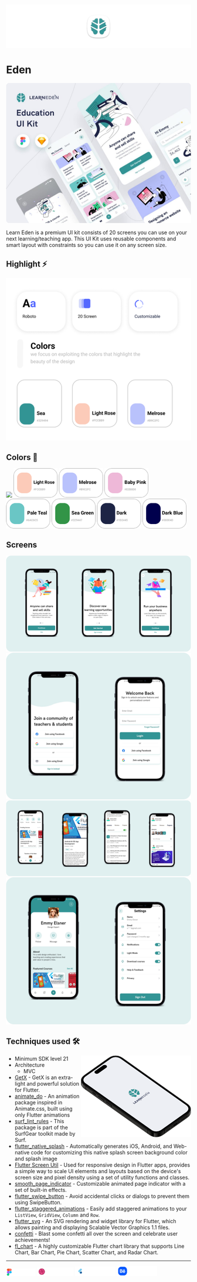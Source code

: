 [<img src="screenshots/app_logo.png"/>]()

# Eden
<img src="screenshots/Mockup.png">

Learn Eden is a premium UI kit consists of 20 screens you can use on your next learning/teaching app. This UI Kit uses reusable components and smart layout with constraints so you can use it on any screen size.

## Highlight ⚡
![edan](screenshots/Heighlight.png)

## Colors 🎨
<img width="120" src="screenshots/color1.png"/>
<img width="120" src="screenshots/color2.png"/>
<img width="120" src="screenshots/color3.png"/>
<img width="120" src="screenshots/color4.png"/>
<img width="120" src="screenshots/color5.png"/>
<img width="120" src="screenshots/color6.png"/>
<img width="120" src="screenshots/color7.png"/>
<img width="120" src="screenshots/color8.png"/>



## Screens
![Frame_1](screenshots/Frame_1.png)
![Frame_2](screenshots/Frame_2.png)
![Frame_3](screenshots/Frame_3.png)
![Frame_4](screenshots/Frame_4.png)


## Techniques used 🛠️

<img width="300" align="right" src="screenshots/logo.png" alt="preview" />

- Minimum SDK level 21
- Architecture
    - MVC
- [GetX](https://pub.dev/packages/get) - GetX is an extra-light and powerful solution for Flutter.
- [animate_do](https://pub.dev/packages/animate_do) - An animation package inspired in Animate.css, built using only Flutter animations
- [surf_lint_rules](https://pub.dev/packages/surf_lint_rules) - This package is part of the SurfGear toolkit made by Surf.
- [flutter_native_splash](https://pub.dev/packages/flutter_native_splash) - Automatically generates iOS, Android, and Web-native code for customizing this native splash screen background color and splash image
- [Flutter Screen Util](https://pub.dev/packages/flutter_screenutil) - Used for responsive design in Flutter apps, provides a simple way to scale UI elements and layouts based on the device's screen size and pixel density using a set of utility functions and classes.
- [smooth_page_indicator](https://pub.dev/packages/smooth_page_indicator) - Customizable animated page indicator with a set of built-in effects.
- [flutter_swipe_button](https://pub.dev/packages/flutter_swipe_button) - Avoid accidental clicks or dialogs to prevent them using SwipeButton.
- [flutter_staggered_animations](https://pub.dev/packages/flutter_staggered_animations) - Easily add staggered animations to your `ListView`, `GridView`, `Column` and `Row`.
- [flutter_svg](https://pub.dev/packages/flutter_svg) - An SVG rendering and widget library for Flutter, which allows painting and displaying Scalable Vector Graphics 1.1 files.
- [confetti](https://pub.dev/packages/confetti) - Blast some confetti all over the screen and celebrate user achievements!
- [fl_chart](https://pub.dev/packages/fl_chart) - A highly customizable Flutter chart library that supports Line Chart, Bar Chart, Pie Chart, Scatter Chart, and Radar Chart.

---

<img src="screenshots/figma_not_available.png" width="80"> <img src="screenshots/dribbble_not_available.png" width="100"> <img src="screenshots/flutter_ui_dev_not_available.png" width="110"> [<img src="screenshots/behance.png" width="110">](https://www.behance.net/gallery/109551783/Learn-Eden-Education-UI-Kit)